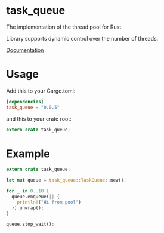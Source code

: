 # task_queue
The implementation of the thread pool for Rust.

Library supports dynamic control over the number of threads.

[Documentation](http://nirklav.github.io/task_queue/task_queue/index.html)

# Usage

Add this to your Cargo.toml:
``` toml
[dependencies]
task_queue = "0.0.5"
```
and this to your crate root:
``` rust
extern crate task_queue;
```

# Example

``` rust
extern crate task_queue;

let mut queue = task_queue::TaskQueue::new();

for _ in 0..10 {
  queue.enqueue(|| {
    println!("Hi from pool")
  }).unwrap();
}

queue.stop_wait();
```
